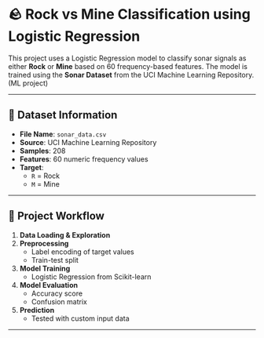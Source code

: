 # 🪨 Rock vs Mine Classification using Logistic Regression

This project uses a Logistic Regression model to classify sonar signals as either **Rock** or **Mine** based on 60 frequency-based features. The model is trained using the **Sonar Dataset** from the UCI Machine Learning Repository.(ML project)

---

## 📁 Dataset Information

- **File Name**: `sonar_data.csv`
- **Source**: UCI Machine Learning Repository
- **Samples**: 208
- **Features**: 60 numeric frequency values
- **Target**: 
  - `R` = Rock  
  - `M` = Mine

---

## 📌 Project Workflow

1. **Data Loading & Exploration**
2. **Preprocessing**
   - Label encoding of target values
   - Train-test split
3. **Model Training**
   - Logistic Regression from Scikit-learn
4. **Model Evaluation**
   - Accuracy score
   - Confusion matrix
5. **Prediction**
   - Tested with custom input data

---

